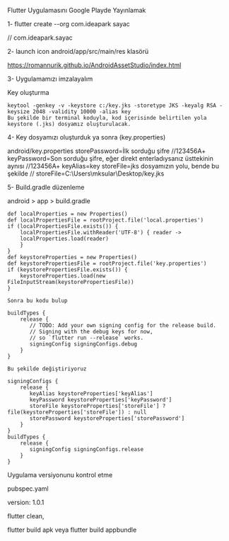 Flutter Uygulamasını Google Playde Yayınlamak

1- flutter create --org com.ideapark sayac

   // com.ideapark.sayac

2- launch icon android/app/src/main/res klasörü

   https://romannurik.github.io/AndroidAssetStudio/index.html

3- Uygulamamızı imzalayalım

   Key oluşturma
   
	keytool -genkey -v -keystore c:/key.jks -storetype JKS -keyalg RSA -keysize 2048 -validity 10000 -alias key
	Bu şekilde bir terminal koduyla, kod içerisinde belirtilen yola keystore (.jks) dosyamız oluşturulacak.

4- Key dosyamızı oluşturduk ya sonra (key.properties)

   android/key.properties
	storePassword=İlk sorduğu şifre //123456A+
	keyPassword=Son sorduğu şifre, eğer direkt enterladıysanız üsttekinin aynısı
	//123456A+
	keyAlias=key
	storeFile=jks dosyamızın yolu, bende bu şekilde
	// storeFile=C:\\Users\\mksular\\Desktop/key.jks

5- Build.gradle düzenleme

   android > app > build.gradle
   
	def localProperties = new Properties()
	def localPropertiesFile = rootProject.file('local.properties')
	if (localPropertiesFile.exists()) {
    	localPropertiesFile.withReader('UTF-8') { reader ->
        localProperties.load(reader)
    	}
	}
	def keystoreProperties = new Properties()
	def keystorePropertiesFile = rootProject.file('key.properties')
	if (keystorePropertiesFile.exists()) {
    	keystoreProperties.load(new FileInputStream(keystorePropertiesFile))
	}

    Sonra bu kodu bulup
    
	buildTypes {
       	release {
           // TODO: Add your own signing config for the release build.
           // Signing with the debug keys for now,
           // so `flutter run --release` works.
           signingConfig signingConfigs.debug
       	}
   	}

    Bu şekilde değiştiriyoruz
    
	signingConfigs {
       	release {
           keyAlias keystoreProperties['keyAlias']
           keyPassword keystoreProperties['keyPassword']
           storeFile keystoreProperties['storeFile'] ? file(keystoreProperties['storeFile']) : null
           storePassword keystoreProperties['storePassword']
       	}
   	}
   	buildTypes {
       	release {
           signingConfig signingConfigs.release
       	}
   	}


Uygulama versiyonunu kontrol etme

pubspec.yaml

version: 1.0.1

flutter clean,

flutter build apk veya flutter build appbundle




	
